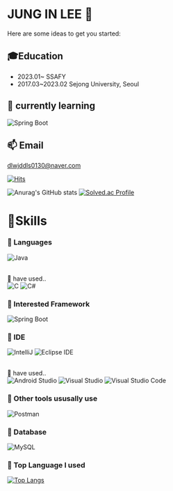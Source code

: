 # JUNG IN LEE 👋

Here are some ideas to get you started:

<!--## 👯Resume
- https://silk-evening-659.notion.site/bf94e55166024adda382536d7360892f-->

## 🎓Education
- 2023.01~ SSAFY
- 2017.03~2023.02 Sejong University, Seoul

## 🌱 currently learning
![Spring Boot](https://img.shields.io/badge/Spring%20Boot-6DB33F.svg?&style=for-the-badge&logo=Spring%20Boot&logoColor=White)

## 📫 Email
dlwjddls0130@naver.com



[![Hits](https://hits.seeyoufarm.com/api/count/incr/badge.svg?url=https%3A%2F%2Fgithub.com%2FJungInLee0130&count_bg=%2379C83D&title_bg=%23555555&icon=&icon_color=%23EDE4E4&title=hits&edge_flat=false)](https://hits.seeyoufarm.com)

![Anurag's GitHub stats](https://github-readme-stats.vercel.app/api?username=JungInLee0130&show_icons=true&theme=tokyonight)
[![Solved.ac Profile](http://mazassumnida.wtf/api/v2/generate_badge?boj=dlwjddls0130)](https://solved.ac/dlwjddls0130/)

# 💪Skills
### 💬 Languages
![Java](https://img.shields.io/badge/Java-007396.svg?&style=for-the-badge&logo=Java&logoColor=white)

<br> 🤔 have used..<br>
![C](https://img.shields.io/badge/C-A8B9CC.svg?&style=for-the-badge&logo=C&logoColor=white)
![C#](https://img.shields.io/badge/C%20Sharp-239120.svg?&style=for-the-badge&logo=C%20Sharp&logoColor=white)

### 💬 Interested Framework
![Spring Boot](https://img.shields.io/badge/Spring%20Boot-6DB33F.svg?&style=for-the-badge&logo=Spring%20Boot&logoColor=White)

### 💬 IDE
![IntelliJ](https://img.shields.io/badge/IntelliJ-000000.svg?&style=for-the-badge&logo=IntelliJ&logoColor=White)
![Eclipse IDE](https://img.shields.io/badge/Eclipse%20IDE-2C2255.svg?&style=for-the-badge&logo=Eclipse%20IDE&logoColor=white)

<br>🤔 have used..<br>
![Android Studio](https://img.shields.io/badge/Android%20Studio-3DDC84.svg?&style=for-the-badge&logo=Android%20Studio&logoColor=White)
![Visual Studio](https://img.shields.io/badge/Visual%20Studio-5C2D91.svg?&style=for-the-badge&logo=Visual%20Studio&logoColor=White)
![Visual Studio Code](https://img.shields.io/badge/Visual%20Studio%20Code-007ACC.svg?&style=for-the-badge&logo=Visual%20Studio%20Code&logoColor=white)

### 💬 Other tools ususally use
![Postman](https://img.shields.io/badge/Postman-FF6C37.svg?&style=for-the-badge&logo=Postman&logoColor=White)

### 💬 Database
![MySQL](https://img.shields.io/badge/MySQL-4479A1.svg?&style=for-the-badge&logo=MySQL&logoColor=white)
### 💬 Top Language I used
[![Top Langs](https://github-readme-stats.vercel.app/api/top-langs/?username=JungInLee0130)](https://github.com/anuraghazra/github-readme-stats)


<!--
**JungInLee0130/JungInLee0130** is a ✨ _special_ ✨ repository because its `README.md` (this file) appears on your GitHub profile.
- 👯 I’m looking to collaborate on ...
- 🤔 I’m looking for help with ...
- 💬 Ask me about ...
- 😄 Pronouns: ...
- ⚡ Fun fact: ...

### 🔭 Resume:
https://silk-evening-659.notion.site/bf94e55166024adda382536d7360892f
- -->
